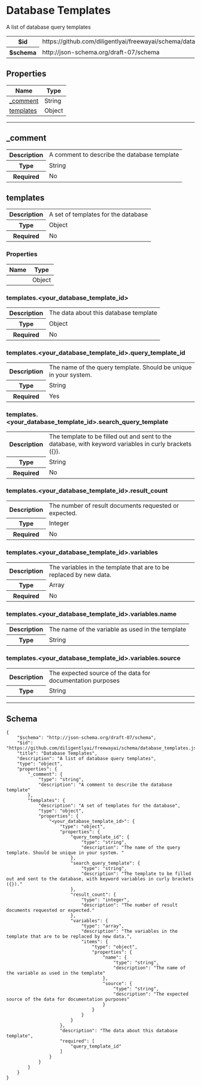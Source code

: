 

# Database Templates

<p>A list of database query templates</p>

<table>
<tbody>
<tr><th>$id</th><td>https://github.com/diligentlyai/freewayai/schema/database_templates.json</td></tr>
<tr><th>$schema</th><td>http://json-schema.org/draft-07/schema</td></tr>
</tbody>
</table>

## Properties

<table class="jssd-properties-table"><thead><tr><th colspan="2">Name</th><th>Type</th></tr></thead><tbody><tr><td colspan="2"><a href="#_comment">_comment</a></td><td>String</td></tr><tr><td colspan="2"><a href="#templates">templates</a></td><td>Object</td></tr></tbody></table>



<hr />


## _comment


<table class="jssd-property-table">
  <tbody>
    <tr>
      <th>Description</th>
      <td colspan="2">A comment to describe the database template</td>
    </tr>
    <tr><th>Type</th><td colspan="2">String</td></tr>
    <tr>
      <th>Required</th>
      <td colspan="2">No</td>
    </tr>
    
  </tbody>
</table>




## templates


<table class="jssd-property-table">
  <tbody>
    <tr>
      <th>Description</th>
      <td colspan="2">A set of templates for the database</td>
    </tr>
    <tr><th>Type</th><td colspan="2">Object</td></tr>
    <tr>
      <th>Required</th>
      <td colspan="2">No</td>
    </tr>
    
  </tbody>
</table>

### Properties
  <table class="jssd-properties-table"><thead><tr><th colspan="2">Name</th><th>Type</th></tr></thead><tbody><tr><td colspan="2"><a href="#templates<your_database_template_id>"><your_database_template_id></a></td><td>Object</td></tr></tbody></table>


### templates.&lt;your_database_template_id&gt;


<table class="jssd-property-table">
  <tbody>
    <tr>
      <th>Description</th>
      <td colspan="2">The data about this database template</td>
    </tr>
    <tr><th>Type</th><td colspan="2">Object</td></tr>
    <tr>
      <th>Required</th>
      <td colspan="2">No</td>
    </tr>
    
  </tbody>
</table>



### templates.&lt;your_database_template_id&gt;.query_template_id


<table class="jssd-property-table">
  <tbody>
    <tr>
      <th>Description</th>
      <td colspan="2">The name of the query template. Should be unique in your system. </td>
    </tr>
    <tr><th>Type</th><td colspan="2">String</td></tr>
    <tr>
      <th>Required</th>
      <td colspan="2">Yes</td>
    </tr>
    
  </tbody>
</table>




### templates.&lt;your_database_template_id&gt;.search_query_template


<table class="jssd-property-table">
  <tbody>
    <tr>
      <th>Description</th>
      <td colspan="2">The template to be filled out and sent to the database, with keyword variables in curly brackets ({}).</td>
    </tr>
    <tr><th>Type</th><td colspan="2">String</td></tr>
    <tr>
      <th>Required</th>
      <td colspan="2">No</td>
    </tr>
    
  </tbody>
</table>




### templates.&lt;your_database_template_id&gt;.result_count


<table class="jssd-property-table">
  <tbody>
    <tr>
      <th>Description</th>
      <td colspan="2">The number of result documents requested or expected.</td>
    </tr>
    <tr><th>Type</th><td colspan="2">Integer</td></tr>
    <tr>
      <th>Required</th>
      <td colspan="2">No</td>
    </tr>
    
  </tbody>
</table>




### templates.&lt;your_database_template_id&gt;.variables


<table class="jssd-property-table">
  <tbody>
    <tr>
      <th>Description</th>
      <td colspan="2">The variables in the template that are to be replaced by new data.</td>
    </tr>
    <tr><th>Type</th><td colspan="2">Array</td></tr>
    <tr>
      <th>Required</th>
      <td colspan="2">No</td>
    </tr>
    
  </tbody>
</table>



### templates.&lt;your_database_template_id&gt;.variables.name


<table class="jssd-property-table">
  <tbody>
    <tr>
      <th>Description</th>
      <td colspan="2">The name of the variable as used in the template</td>
    </tr>
    <tr><th>Type</th><td colspan="2">String</td></tr>
    
  </tbody>
</table>




### templates.&lt;your_database_template_id&gt;.variables.source


<table class="jssd-property-table">
  <tbody>
    <tr>
      <th>Description</th>
      <td colspan="2">The expected source of the data for documentation purposes</td>
    </tr>
    <tr><th>Type</th><td colspan="2">String</td></tr>
    
  </tbody>
</table>












<hr />

## Schema
```
{
    "$schema": "http://json-schema.org/draft-07/schema",
    "$id": "https://github.com/diligentlyai/freewayai/schema/database_templates.json",
    "title": "Database Templates",
    "description": "A list of database query templates",
    "type": "object",
    "properties": {
        "_comment": {
            "type": "string",
            "description": "A comment to describe the database template"
        },
        "templates": {
            "description": "A set of templates for the database",
            "type": "object",
            "properties": {
                "<your_database_template_id>": {
                    "type": "object",
                    "properties": {
                        "query_template_id": {
                            "type": "string",
                            "description": "The name of the query template. Should be unique in your system. "
                        },
                        "search_query_template": {
                            "type": "string",
                            "description": "The template to be filled out and sent to the database, with keyword variables in curly brackets ({})."
                        },
                        "result_count": {
                            "type": "integer",
                            "description": "The number of result documents requested or expected."
                        },
                        "variables": {
                            "type": "array",
                            "description": "The variables in the template that are to be replaced by new data.",
                            "items": {
                                "type": "object",
                                "properties": {
                                    "name": {
                                        "type": "string",
                                        "description": "The name of the variable as used in the template"
                                    },
                                    "source": {
                                        "type": "string",
                                        "description": "The expected source of the data for documentation purposes"
                                    }
                                }
                            }
                        }
                    },
                    "description": "The data about this database template",
                    "required": [
                        "query_template_id"
                    ]
                }
            }
        }
    }
}
```


